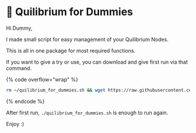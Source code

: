 # 🥟 Quilibrium for Dummies

Hi Dummy,

I made small script for easy management of your Quilibrium Nodes.

This is all in one package for most required functions.

If you want to give a try or use, you can download and give first run via that command.

{% code overflow="wrap" %}
```bash
rm ~/quilibrium_for_dummies.sh && wget https://raw.githubusercontent.com/0xOzgur/QuilibriumTools/main/quilibrium_for_dummies.sh && chmod +x quilibrium_for_dummies.sh && ./quilibrium_for_dummies.sh
```
{% endcode %}

After first run, `./quilibrium_for_dummies.sh` is enough to run again.

Enjoy :)
